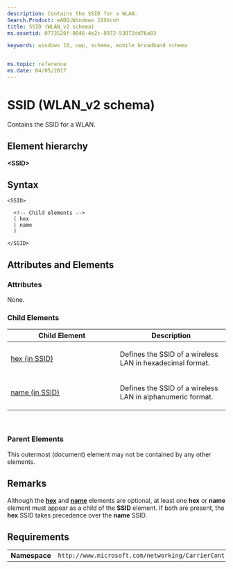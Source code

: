 ```yaml
---
description: Contains the SSID for a WLAN.
Search.Product: eADQiWindows 10XVcnh
title: SSID (WLAN_v2 schema)
ms.assetid: 0773526f-0046-4e2c-8972-53872dd76a83

keywords: windows 10, uwp, schema, mobile broadband schema


ms.topic: reference
ms.date: 04/05/2017
---
```


# SSID (WLAN_v2 schema)


Contains the SSID for a WLAN.

## Element hierarchy

**&lt;SSID&gt;**

## Syntax

``` syntax
<SSID>

  <!-- Child elements -->
  ( hex
  | name
  )

</SSID>
```

## Attributes and Elements


### Attributes

None.

### Child Elements

<table>
<colgroup>
<col width="50%" />
<col width="50%" />
</colgroup>
<thead>
<tr class="header">
<th>Child Element</th>
<th>Description</th>
</tr>
</thead>
<tbody>
<tr class="odd">
<td><a href="element-hex.md">hex (in SSID)</a> </td>
<td><p>Defines the SSID of a wireless LAN in hexadecimal format.</p></td>
</tr>
<tr class="even">
<td><a href="element-name.md">name (in SSID)</a> </td>
<td><p>Defines the SSID of a wireless LAN in alphanumeric format.</p></td>
</tr>
</tbody>
</table>

 

### Parent Elements

This outermost (document) element may not be contained by any other elements.

## Remarks

Although the [**hex**](element-hex.md) and [**name**](element-name.md) elements are optional, at least one **hex** or **name** element must appear as a child of the **SSID** element. If both are present, the **hex** SSID takes precedence over the **name** SSID.

## Requirements

|          |         |
|----------|--------------|
| **Namespace** | `http://www.microsoft.com/networking/CarrierControl/WLAN/v2` |

 

 




